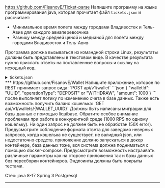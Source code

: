 https://github.com/FisanovE/Ticket-parse
Напишите программу на языке программирования java, которая прочитает файл `tickets.json` и рассчитает:
- Минимальное время полета между городами Владивосток и Тель-Авив для каждого авиаперевозчика
- Разницу между средней ценой  и медианой для полета между городами  Владивосток и Тель-Авив

Программа должна вызываться из командной строки Linux, результаты должны быть представлены в текстовом виде. 
В качестве результата нужно прислать ответы на поставленные вопросы и ссылку на исходный код.

<details>

<summary>tickets.json</summary>

```json
{
  "tickets": [{
    "origin": "VVO",
    "origin_name": "Владивосток",
    "destination": "TLV",
    "destination_name": "Тель-Авив",
    "departure_date": "12.05.18",
    "departure_time": "16:20",
    "arrival_date": "12.05.18",
    "arrival_time": "22:10",
    "carrier": "TK",
    "stops": 3,
    "price": 12400
  }, {
    "origin": "VVO",
    "origin_name": "Владивосток",
    "destination": "TLV",
    "destination_name": "Тель-Авив",
    "departure_date": "12.05.18",
    "departure_time": "17:20",
    "arrival_date": "12.05.18",
    "arrival_time": "23:50",
    "carrier": "S7",
    "stops": 1,
    "price": 13100
  }, {
    "origin": "VVO",
    "origin_name": "Владивосток",
    "destination": "TLV",
    "destination_name": "Тель-Авив",
    "departure_date": "12.05.18",
    "departure_time": "12:10",
    "arrival_date": "12.05.18",
    "arrival_time": "18:10",
    "carrier": "SU",
    "stops": 0,
    "price": 15300
  }, {
    "origin": "VVO",
    "origin_name": "Владивосток",
    "destination": "TLV",
    "destination_name": "Тель-Авив",
    "departure_date": "12.05.18",
    "departure_time": "17:00",
    "arrival_date": "12.05.18",
    "arrival_time": "23:30",
    "carrier": "TK",
    "stops": 2,
    "price": 11000
  }, {
    "origin": "VVO",
    "origin_name": "Владивосток",
    "destination": "TLV",
    "destination_name": "Тель-Авив",
    "departure_date": "12.05.18",
    "departure_time": "12:10",
    "arrival_date": "12.05.18",
    "arrival_time": "20:15",
    "carrier": "BA",
    "stops": 3,
    "price": 13400
  }, {
    "origin": "VVO",
    "origin_name": "Владивосток",
    "destination": "TLV",
    "destination_name": "Тель-Авив",
    "departure_date": "12.05.18",
    "departure_time": "9:40",
    "arrival_date": "12.05.18",
    "arrival_time": "19:25",
    "carrier": "SU",
    "stops": 3,
    "price": 12450
  }, {
    "origin": "VVO",
    "origin_name": "Владивосток",
    "destination": "TLV",
    "destination_name": "Тель-Авив",
    "departure_date": "12.05.18",
    "departure_time": "17:10",
    "arrival_date": "12.05.18",
    "arrival_time": "23:45",
    "carrier": "TK",
    "stops": 1,
    "price": 13600
  },
    {
      "origin": "VVO",
      "origin_name": "Владивосток",
      "destination": "UFA",
      "destination_name": "Уфа",
      "departure_date": "12.05.18",
      "departure_time": "15:15",
      "arrival_date": "12.05.18",
      "arrival_time": "17:45",
      "carrier": "TK",
      "stops": 1,
      "price": 33400
    },
    {
      "origin": "VVO",
      "origin_name": "Владивосток",
      "destination": "TLV",
      "destination_name": "Тель-Авив",
      "departure_date": "12.05.18",
      "departure_time": "6:10",
      "arrival_date": "12.05.18",
      "arrival_time": "15:25",
      "carrier": "TK",
      "stops": 0,
      "price": 14250
    },
    {
      "origin": "LRN",
      "origin_name": "Ларнака",
      "destination": "TLV",
      "destination_name": "Тель-Авив",
      "departure_date": "12.05.18",
      "departure_time": "12:50",
      "arrival_date": "12.05.18",
      "arrival_time": "14:30",
      "carrier": "SU",
      "stops": 1,
      "price": 7000
    },
    {
      "origin": "VVO",
      "origin_name": "Владивосток",
      "destination": "TLV",
      "destination_name": "Тель-Авив",
      "departure_date": "12.05.18",
      "departure_time": "16:50",
      "arrival_date": "12.05.18",
      "arrival_time": "23:35",
      "carrier": "SU",
      "stops": 1,
      "price": 16700
    },
    {
      "origin": "VVO",
      "origin_name": "Владивосток",
      "destination": "TLV",
      "destination_name": "Тель-Авив",
      "departure_date": "12.05.18",
      "departure_time": "6:10",
      "arrival_date": "12.05.18",
      "arrival_time": "16:15",
      "carrier": "S7",
      "stops": 0,
      "price": 17400
    }]
}
```
</details>
***
https://github.com/FisanovE/Wallet
Напишите приложение, которое по REST принимает запрос вида: `POST api/v1/wallet`
```json
{
"walletId": "UUID",
"operationType": "DEPOSIT" or "WITHDRAW",
"amount": 1000
}
```
после выполняет логику по изменению счета в базе данных. Также есть возможность получить баланс кошелька: `GET api/v1/wallets/{WALLET_UUID}` Должны быть написаны миграции для базы данных с помощью liquibase. Обратите особое внимание проблемам при работе в конкурентной среде (1000 RPS по одному кошельку). Ни один запрос не должен быть не обработан (50Х error). Предусмотрите соблюдение формата ответа для заведомо неверных запросов, когда кошелька не существует, не валидный json, или недостаточно средств. приложение должно запускаться в докер контейнере, база данных тоже, вся система должна подниматься с помощью docker-compose. Предусмотрите возможность настраивать различные параметры как на стороне приложения так и базы данных без пересборки контейнеров. Эндпоинты должны быть покрыты тестами.

Стек:
java 8-17 Spring 3 Postgresql
***
